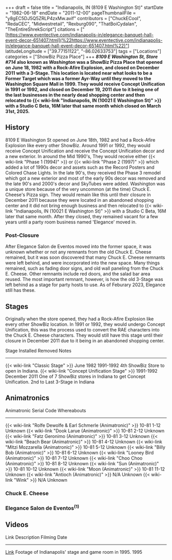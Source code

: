 +++
draft = false
title = "Indianapolis, IN (8109 E Washington St)"
startDate = "1982-06-18"
endDate = "2011-12-00"
pageThumbnailFile = "y8gEC5DJ5Q5ZRLP4zxMw.avif"
contributors = ["ChuckECool", "RedaCEC", "Midwestretail", "Rexburg090", "ThatBoiCydalan", "TheEntireShrekScript"]
citations = ["[https://www.eventective.com/indianapolis-in/elegance-banquet-hall-event-decor-651407.html](%22https://www.eventective.com/indianapolis-in/elegance-banquet-hall-event-decor-651407.html%22)"]
latitudeLongitude = ["39.77151122", "-86.02633753"]
tags = ["Locations"]
categories = ["ShowBiz Pizza Place"]
+++
***8109 E Washington St, Store #714* also known as ***Washington* was a ShowBiz Pizza Place that opened on June 18, 1982 with a Rock-Afire Explosion, and closed on December 2011 with a 3-Stage.
This location is located near what looks to be a Former Target which was a former Ayr-Way until they moved to the Washington Square Mall in 1999. They would receive Concept Unification in 1991 or 1992, and closed on December 19, 2011 due to it being one of the last businesses in the nearly dead shopping center and then relocated to {{< wiki-link "Indianapolis, IN (10021 E Washington St)" >}} with a Studio C Beta, 16M later that same month which closed on March 31st, 2025.****

## History

8109 E Washington St opened on June 18th, 1982 and had a Rock-Afire Explosion like every other ShowBiz. Around 1991 or 1992, they would receive Concept Unification and receive the Concept Unification decor and a new exterior. In around the Mid 1990's, They would receive either {{< wiki-link "Phase 1 (1994)" >}} or {{< wiki-link "Phase 2 (1997)" >}} which added a lot of 1990s decor and assets such as the Record Posters and Colored Chase Lights. In the late 90's, they received the Phase 3 remodel which got a new exterior and most of the early 90s decor was removed and the late 90's and 2000's decor and SkyTubes were added. Washington was a unique store because of the very uncommon (at the time) Chuck E. Cheese's Pizza sign. They would remain like this until their closure in December 2011 because they were located in an abandoned shopping center and it did not bring enough business and then relocated to {{< wiki-link "Indianapolis, IN (10021 E Washington St)" >}} with a Studio C Beta, 16M later that same month. After they closed, they remained vacant for a few years until a party room business named 'Elegance' moved in.

### Post-Closure

After Elegance Salon de Eventos moved into the former space, it was unknown whether or not any remnants from the old Chuck E. Cheese remained, but it was soon discovered that many Chuck E. Cheese remnants were left behind, and were incorporated into the new space. Many things remained, such as fading door signs, and old wall paneling from the Chuck E. Cheese. Other remnants include red doors, and the salad bar area reused. The most important remnant, however, is how the old 3-Stage was left behind as a stage for party hosts to use. As of Feburary 2023, Elegance still has these.

## Stages

Originally when the store opened, they had a Rock-Afire Explosion like every other ShowBiz location. In 1991 or 1992, they would undergo Concept Unification, this was the process used to convert the RAE characters into the Chuck E. Cheese characters. They would still have this stage until their closure in December 2011 due to it being in an abandoned shopping center.

  Stage                                               Installed   Removed         Notes
  --------------------------------------------------- ----------- --------------- -----------------------------------------------------------------------------------------------
  {{< wiki-link "Classic Stage" >}}               June 1982   1991-1992       4th ShowBiz Store to open in Indiana.
  {{< wiki-link "Concept Unification Stage" >}}   1991-1992   December 2011   One of 7 ShowBiz stores in Indiana to get Concept Unification. 2nd to Last 3-Stage in Indiana

## Animatronics

  Animatronic                                                           Serial Code   Whereabouts
  --------------------------------------------------------------------- ------------- -------------
  {{< wiki-link "Rolfe Dewolfe & Earl Schmerle (Animatronic)" >}}   10-81 1-12    Unknown
  {{< wiki-link "Dook Larue (Animatronic)" >}}                      10-81 2-12    Unknown
  {{< wiki-link "Fatz Geronimo (Animatronic)" >}}                   10-81 3-12    Unknown
  {{< wiki-link "Beach Bear (Animatronic)" >}}                      10-81 4-12    Unknown
  {{< wiki-link "Mitzi Mozzarella (Animatronic)" >}}                10-81 5-12    Unknown
  {{< wiki-link "Billy Bob (Animatronic)" >}}                       10-81 6-12    Unknown
  {{< wiki-link "Looney Bird (Animatronic)" >}}                     10-81 7-12    Unknown
  {{< wiki-link "Choo Choo (Animatronic)" >}}                       10-81 8-12    Unknown
  {{< wiki-link "Sun (Animatronic)" >}}                             10-81 10-12   Unknown
  {{< wiki-link "Moon (Animatronic)" >}}                            10-81 11-12   Unknown
  {{< wiki-link "Antioch (Animatronic)" >}}                         N/A           Unknown
  {{< wiki-link "Wink" >}}                                          N/A           Unknown

### Chuck E. Cheese

### Elegance Salon de Eventos<sup>(1)</sup>

## Videos

  Link                                   Description                                              Filming Date
  -------------------------------------- -------------------------------------------------------- --------------
  [Link](https://youtu.be/ji4db2Z4Lv0)   Footage of Indianapolis' stage and game room in 1995.   1995
